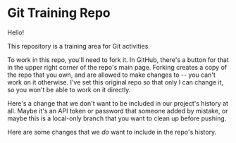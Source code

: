 # Git Training Repo

Hello!

This repository is a training area for Git activities.

To work in this repo, you'll need to fork it. In GitHub, there's a button for
that in the upper right corner of the repo's main page. Forking creates a copy
of the repo that you own, and are allowed to make changes to -- you can't work
on it otherwise. I've set this original repo so that only I can change it, so
you won't be able to work on it directly.

Here's a change that we don't want to be included in our project's history at
all. Maybe it's an API token or password that someone added by mistake, or
maybe this is a local-only branch that you want to clean up before pushing.

Here are some changes that we *do* want to include in the repo's history.

